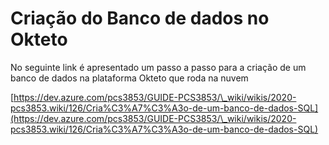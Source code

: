 # Criação do Banco de dados no Okteto

No seguinte link é apresentado um passo a passo para a criação de um banco de dados na plataforma Okteto que roda na nuvem

[https://dev.azure.com/pcs3853/GUIDE-PCS3853/\_wiki/wikis/2020-pcs3853.wiki/126/Cria%C3%A7%C3%A3o-de-um-banco-de-dados-SQL](https://dev.azure.com/pcs3853/GUIDE-PCS3853/\_wiki/wikis/2020-pcs3853.wiki/126/Cria%C3%A7%C3%A3o-de-um-banco-de-dados-SQL)
